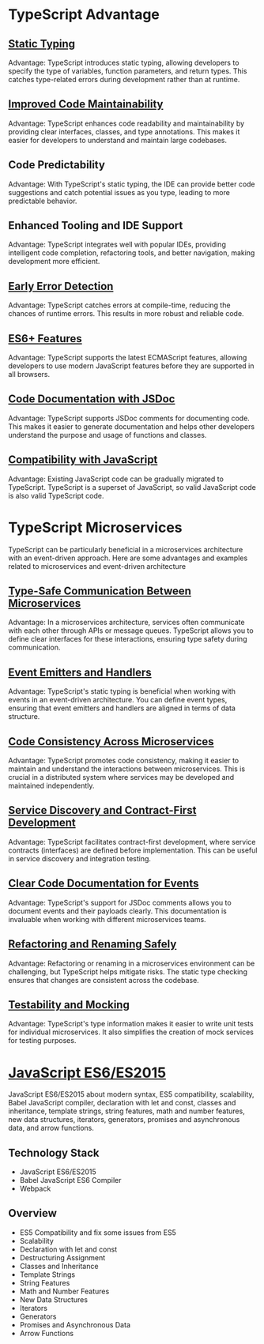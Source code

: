 # TypeScript Advantage

## [Static Typing](ts/src/advantage/StaticTyping.ts)

Advantage: TypeScript introduces static typing, allowing developers to specify the type of variables, function
parameters, and return types. This catches type-related errors during development rather than at runtime.

## [Improved Code Maintainability](ts/src/advantage/ImprovedCodeMaintainability.ts)

Advantage: TypeScript enhances code readability and maintainability by providing clear interfaces, classes, and type
annotations. This makes it easier for developers to understand and maintain large codebases.

## Code Predictability

Advantage: With TypeScript's static typing, the IDE can provide better code suggestions and catch potential issues as
you type, leading to more predictable behavior.

## Enhanced Tooling and IDE Support

Advantage: TypeScript integrates well with popular IDEs, providing intelligent code completion, refactoring tools, and
better navigation, making development more efficient.

## [Early Error Detection](ts/src/advantage/EarlyErrorDetection.ts)

Advantage: TypeScript catches errors at compile-time, reducing the chances of runtime errors. This results in more
robust and reliable code.

## [ES6+ Features](ts/src/advantage/ES6Features.ts)

Advantage: TypeScript supports the latest ECMAScript features, allowing developers to use modern JavaScript features
before they are supported in all browsers.

## [Code Documentation with JSDoc](ts/src/advantage/CodeDocumentationWithJSDoc.ts)

Advantage: TypeScript supports JSDoc comments for documenting code. This makes it easier to generate documentation and
helps other developers understand the purpose and usage of functions and classes.

## [Compatibility with JavaScript](ts/src/advantage/CompatibilityWithJavaScript.ts)

Advantage: Existing JavaScript code can be gradually migrated to TypeScript. TypeScript is a superset of JavaScript, so
valid JavaScript code is also valid TypeScript code.

# TypeScript Microservices

TypeScript can be particularly beneficial in a microservices architecture with an event-driven approach. Here are some
advantages and examples related to microservices and event-driven architecture

## [Type-Safe Communication Between Microservices](ts/src/microservices/TypeSafeCommunicationBetweenMicroservices.ts)

Advantage: In a microservices architecture, services often communicate with each other through APIs or message queues.
TypeScript allows you to define clear interfaces for these interactions, ensuring type safety during communication.

## [Event Emitters and Handlers](ts/src/microservices/EventEmitterAndHandlers.ts)

Advantage: TypeScript's static typing is beneficial when working with events in an event-driven architecture. You can
define event types, ensuring that event emitters and handlers are aligned in terms of data structure.

## [Code Consistency Across Microservices](ts/src/microservices/CodeConsistencyAcrossMicroservices.ts)

Advantage: TypeScript promotes code consistency, making it easier to maintain and understand the interactions between
microservices. This is crucial in a distributed system where services may be developed and maintained independently.

## [Service Discovery and Contract-First Development](ts/src/microservices/ServiceDiscoveryAndContractFirstDevelopment.ts)

Advantage: TypeScript facilitates contract-first development, where service contracts (interfaces) are defined before
implementation. This can be useful in service discovery and integration testing.

## [Clear Code Documentation for Events](ts/src/microservices/ClearCodeDocumentationForEvents.ts)

Advantage: TypeScript's support for JSDoc comments allows you to document events and their payloads clearly. This
documentation is invaluable when working with different microservices teams.

## [Refactoring and Renaming Safely](ts/src/microservices/RefactoringAndRenamingSafely.ts)

Advantage: Refactoring or renaming in a microservices environment can be challenging, but TypeScript helps mitigate
risks. The static type checking ensures that changes are consistent across the codebase.

## [Testability and Mocking](ts/src/microservices/TestabilityAndMocking.ts)

Advantage: TypeScript's type information makes it easier to write unit tests for individual microservices. It also
simplifies the creation of mock services for testing purposes.

# [JavaScript ES6/ES2015](js)

JavaScript ES6/ES2015 about modern syntax, ES5 compatibility, scalability, Babel JavaScript compiler, declaration with
let and const, classes and inheritance, template strings, string features, math and number features, new data
structures, iterators, generators, promises and asynchronous data, and arrow functions.

## Technology Stack

* JavaScript ES6/ES2015
* Babel JavaScript ES6 Compiler
* Webpack

## Overview

* ES5 Compatibility and fix some issues from ES5
* Scalability
* Declaration with let and const
* Destructuring Assignment
* Classes and Inheritance
* Template Strings
* String Features
* Math and Number Features
* New Data Structures
* Iterators
* Generators
* Promises and Asynchronous Data
* Arrow Functions
